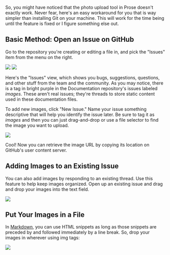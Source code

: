 So, you might have noticed that the photo upload tool in Prose doesn't exactly work. Never fear, here's an easy workaround for you that is way simpler than installing Git on your machine. This will work for the time being until the feature is fixed or I figure something else out.

## Basic Method: Open an Issue on GitHub

Go to the repository you're creating or editing a file in, and pick the "Issues" item from the menu on the right.

<img src="https://cloud.githubusercontent.com/assets/2704279/4413674/b7314f6c-4508-11e4-8046-bdc298aac51b.PNG">

<img src="https://cloud.githubusercontent.com/assets/2704279/4413675/b8f55de8-4508-11e4-8f39-3c538cec9a98.PNG">

Here's the "Issues" view, which shows you bugs, suggestions, questions, and other stuff from the team and the community. As you may notice, there is a tag in bright purple in the Documentation repository's issues labeled _images_. These aren't real issues; they're threads to store static content used in these documentation files.

To add new images, click "New Issue." Name your issue something descriptive that will help you identify the issue later. Be sure to tag it as _images_ and then you can just drag-and-drop or use a file selector to find the image you want to upload.

<img src="https://cloud.githubusercontent.com/assets/2704279/4413679/cbb8d96e-4508-11e4-9c59-e770d94e182b.PNG">

Cool! Now you can retrieve the image URL by copying its location on GitHub's user content server.

## Adding Images to an Existing Issue

You can also add images by responding to an existing thread. Use this feature to help keep images organized. Open up an existing issue and drag and drop your images into the text field.

<img src="https://cloud.githubusercontent.com/assets/2704279/4413684/de97d6de-4508-11e4-90e7-b27275cbaa23.PNG">

## Put Your Images in a File

In [Markdown](daringfireball.net/projects/markdown/basics), you can use HTML snippets as long as those snippets are preceded by and followed immediately by a line break. So, drop your images in wherever using img tags: 

<img src="https://cloud.githubusercontent.com/assets/2704279/4413818/8426ed90-450b-11e4-9fda-17af063960aa.PNG">